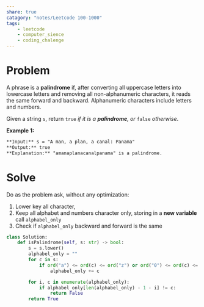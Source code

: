 ```yaml
---
share: true
catagory: "notes/Leetcode 100-1000"
tags:
    - leetcode
    - computer_sience
    - coding_chalenge
---
```


# Problem

A phrase is a **palindrome** if, after converting all uppercase letters into lowercase letters and removing all non-alphanumeric characters, it reads the same forward and backward. Alphanumeric characters include letters and numbers.

Given a string `s`, return `true` _if it is a **palindrome**, or_ `false` _otherwise_.

**Example 1:**

```markdown
**Input:** s = "A man, a plan, a canal: Panama"
**Output:** true
**Explanation:** "amanaplanacanalpanama" is a palindrome.
```

# Solve
Do as the problem ask, without any optimization:
1. Lower key all character,
2. Keep all alphabet and numbers character only, storing in a **new variable** call `alphabel_only`
3. Check if `alphabel_only` backward and forward is the same

```python
class Solution:
    def isPalindrome(self, s: str) -> bool:
        s = s.lower()
        alphabel_only = ""
        for c in s:
            if ord("a") <= ord(c) <= ord("z") or ord("0") <= ord(c) <= ord("9") :
                alphabel_only += c

        for i, c in enumerate(alphabel_only):
            if alphabel_only[len(alphabel_only) - 1 - i] != c:
                return False
        return True
```
